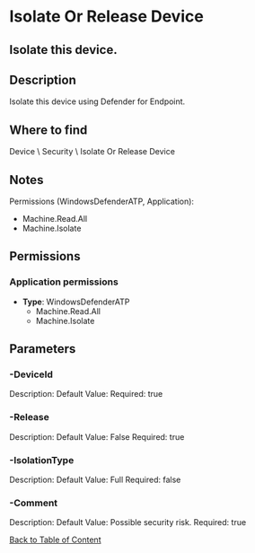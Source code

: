 # Isolate Or Release Device

## Isolate this device.

## Description
Isolate this device using Defender for Endpoint.

## Where to find
Device \ Security \ Isolate Or Release Device

## Notes
Permissions (WindowsDefenderATP, Application):
- Machine.Read.All
- Machine.Isolate

## Permissions
### Application permissions
- **Type**: WindowsDefenderATP
  - Machine.Read.All
  - Machine.Isolate


## Parameters
### -DeviceId
Description: 
Default Value: 
Required: true

### -Release
Description: 
Default Value: False
Required: true

### -IsolationType
Description: 
Default Value: Full
Required: false

### -Comment
Description: 
Default Value: Possible security risk.
Required: true


[Back to Table of Content](../../../README.md)

